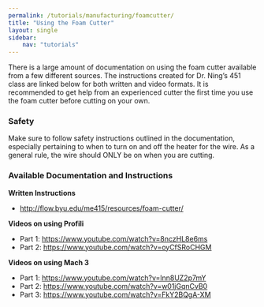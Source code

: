 ```yaml
---
permalink: /tutorials/manufacturing/foamcutter/
title: "Using the Foam Cutter"
layout: single
sidebar:
    nav: "tutorials"
---
```



There is a large amount of documentation on using the foam cutter available from a few different sources. The instructions created for Dr. Ning’s 451 class are linked below for both written and video formats. It is recommended to get help from an experienced cutter the first time you use the foam cutter before cutting on your own.

### Safety

Make sure to follow safety instructions outlined in the documentation, especially pertaining to when to turn on and off the heater for the wire. As a general rule, the wire should ONLY be on when you are cutting.

### Available Documentation and Instructions

**Written Instructions**

+ <http://flow.byu.edu/me415/resources/foam-cutter/>

**Videos on using Profili**

+ Part 1: <https://www.youtube.com/watch?v=8nczHL8e6ms>
+ Part 2: <https://www.youtube.com/watch?v=oyCfSRoCHGM>

**Videos on using Mach 3**

+ Part 1: <https://www.youtube.com/watch?v=lnn8UZ2p7mY>
+ Part 2: <https://www.youtube.com/watch?v=w01jGqnCvB0>
+ Part 3: <https://www.youtube.com/watch?v=FkY2BQgA-XM>

